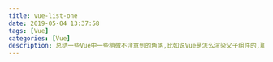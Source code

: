 ```yaml
---
title: vue-list-one
date: 2019-05-04 13:37:58
tags: [Vue]
categories: [Vue]
description: 总结一些Vue中一些稍微不注意到的角落,比如说Vue是怎么渲染父子组件的,那些生命周期父组件先执行,那些后执行.还有就是Vue的:click(v-click)和原生click的区别和相同点等等.可能比较零散,会一边写一边整理分类.
---
```

## 

